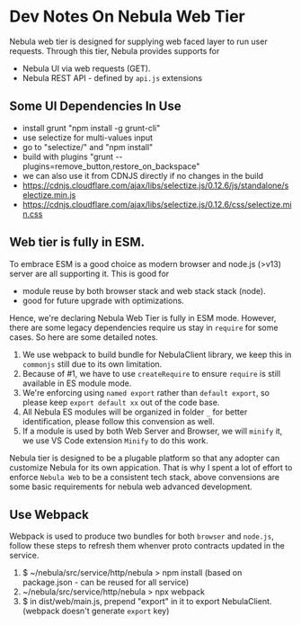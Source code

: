 # Dev Notes On Nebula Web Tier
Nebula web tier is designed for supplying web faced layer to run user requests. 
Through this tier, Nebula provides supports for 
- Nebula UI via web requests (GET).
- Nebula REST API - defined by `api.js` extensions


## Some UI Dependencies In Use
- install grunt "npm install -g grunt-cli"
- use selectize for multi-values input
- go to "selectize/" and "npm install"
- build with plugins "grunt --plugins=remove_button,restore_on_backspace"
- we can also use it from CDNJS directly if no changes in the build
- https://cdnjs.cloudflare.com/ajax/libs/selectize.js/0.12.6/js/standalone/selectize.min.js
- https://cdnjs.cloudflare.com/ajax/libs/selectize.js/0.12.6/css/selectize.min.css


## Web tier is fully in ESM.
To embrace ESM is a good choice as modern browser and node.js (>v13) server are all supporting it.
This is good for 
- module reuse by both browser stack and web stack stack (node).
- good for future upgrade with optimizations.

Hence, we're declaring Nebula Web Tier is fully in ESM mode.
However, there are some legacy dependencies require us stay in `require` for some cases. So here are some detailed notes.
1.  We use webpack to build bundle for NebulaClient library, we keep this in `commonjs` still due to its own limitation.
2.  Because of #1, we have to use `createRequire` to ensure `require` is still available in ES module mode.
3.  We're enforcing using `named export` rather than `default export`, so please keep `export default xx` out of the code base.
4.  All Nebula ES modules will be organized in folder `_` for better identification, please follow this convension as well.
5.  If a module is used by both Web Server and Browser, we will `minify` it, we use VS Code extension `Minify` to do this work.

Nebula tier is designed to be a plugable platform so that any adopter can customize Nebula for its own appication. 
That is why I spent a lot of effort to enforce `Nebula Web` to be a consistent tech stack, above convensions are some basic requirements for nebula web advanced development.

## Use Webpack
Webpack is used to produce two bundles for both `browser` and `node.js`, follow these steps to refresh them whenver proto contracts updated in the service. 
1. $ ~/nebula/src/service/http/nebula > npm install (based on package.json - can be reused for all service)
2. ~/nebula/src/service/http/nebula > npx webpack
3. $ in dist/web/main.js, prepend "export" in it to export NebulaClient. (webpack doesn't generate `export` key)

